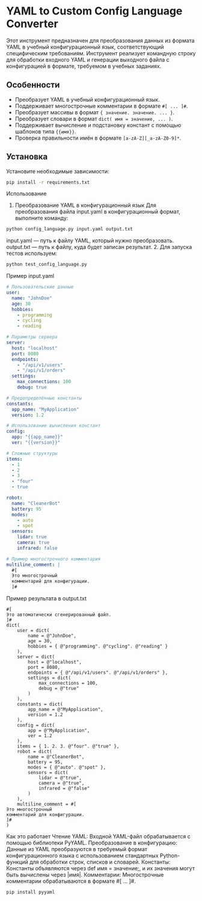 # YAML to Custom Config Language Converter

Этот инструмент предназначен для преобразования данных из формата YAML в учебный конфигурационный язык, соответствующий специфическим требованиям. Инструмент реализует командную строку для обработки входного YAML и генерации выходного файла с конфигурацией в формате, требуемом в учебных заданиях.

## Особенности

- Преобразует YAML в учебный конфигурационный язык.
- Поддерживает многострочные комментарии в формате `#[ ... ]#`.
- Преобразует массивы в формат `{ значение. значение. ... }`.
- Преобразует словари в формат `dict( имя = значение, ... )`.
- Поддерживает вычисление и подстановку констант с помощью шаблонов типа `{{имя}}`.
- Проверка правильности имён в формате `[a-zA-Z][_a-zA-Z0-9]*`.

## Установка
Установите необходимые зависимости:
```bash
pip install -r requirements.txt
```
Использование
1. Преобразование YAML в конфигурационный язык
Для преобразования файла input.yaml в конфигурационный формат, выполните команду:
```bash
python config_language.py input.yaml output.txt
```
input.yaml — путь к файлу YAML, который нужно преобразовать.
output.txt — путь к файлу, куда будет записан результат.
2. Для запуска тестов используем:
```bash
python test_config_language.py
```
Пример input.yaml
```yaml
# Пользовательские данные
user:
  name: "JohnDoe"
  age: 30
  hobbies:
    - programming
    - cycling
    - reading

# Параметры сервера
server:
  host: "localhost"
  port: 8080
  endpoints:
    - "/api/v1/users"
    - "/api/v1/orders"
  settings:
    max_connections: 100
    debug: true

# Предопределённые константы
constants:
  app_name: "MyApplication"
  version: 1.2

# Использование вычисления констант
config:
  app: "{{app_name}}"
  ver: "{{version}}"

# Сложные структуры
items:
  - 1
  - 2
  - 3
  - "four"
  - true

robot:
  name: "CleanerBot"
  battery: 95
  modes:
    - auto
    - spot
  sensors:
    lidar: true
    camera: true
    infrared: false

# Пример многострочного комментария
multiline_comment: |
  #[ 
  Это многострочный 
  комментарий для конфигурации.
  ]#
``` 
Пример результата в output.txt
```plaintext
#[ 
Это автоматически сгенерированный файл.
]#
dict(
    user = dict(
        name = @"JohnDoe",
        age = 30,
        hobbies = { @"programming". @"cycling". @"reading" }
    ),
    server = dict(
        host = @"localhost",
        port = 8080,
        endpoints = { @"/api/v1/users". @"/api/v1/orders" },
        settings = dict(
            max_connections = 100,
            debug = @"true"
        )
    ),
    constants = dict(
        app_name = @"MyApplication",
        version = 1.2
    ),
    config = dict(
        app = @"MyApplication",
        ver = 1.2
    ),
    items = { 1. 2. 3. @"four". @"true" },
    robot = dict(
        name = @"CleanerBot",
        battery = 95,
        modes = { @"auto". @"spot" },
        sensors = dict(
            lidar = @"true",
            camera = @"true",
            infrared = @"false"
        )
    ),
    multiline_comment = #[ 
Это многострочный 
комментарий для конфигурации.
]#
)
```
Как это работает
Чтение YAML: Входной YAML-файл обрабатывается с помощью библиотеки PyYAML.
Преобразование в конфигурацию: Данные из YAML преобразуются в требуемый формат конфигурационного языка с использованием стандартных Python-функций для обработки строк, списков и словарей.
Константы: Константы объявляются через def имя = значение;, и их значения могут быть вычислены через |имя|.
Комментарии: Многострочные комментарии обрабатываются в формате #[ ... ]#.
```bash
pip install pyyaml
```